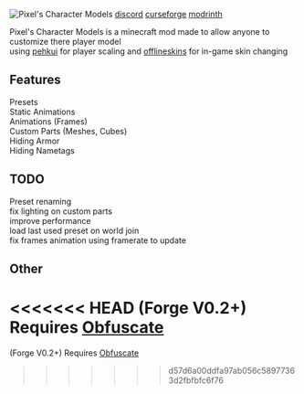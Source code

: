 ![Pixel's Character Models](https://github.com/PixelDoted/PixelsCharacterModels/blob/main/Images/banner-final.png "Customize your Player")
[discord](https://discord.com/invite/rUqUxxw)
[curseforge](https://www.curseforge.com/minecraft/mc-mods/pixels-character-models)
[modrinth](https://modrinth.com/mod/pixels-character-models)  

Pixel's Character Models is a minecraft mod made to allow anyone to customize there player model  
using [pehkui](https://modrinth.com/mod/pehkui) for player scaling and [offlineskins](https://www.curseforge.com/minecraft/mc-mods/offlineskins-fabric) for in-game skin changing

## Features
Presets  
Static Animations  
Animations (Frames)  
Custom Parts (Meshes, Cubes)  
Hiding Armor  
Hiding Nametags  
  
## TODO
Preset renaming  
fix lighting on custom parts  
improve performance  
load last used preset on world join  
fix frames animation using framerate to update  
  
## Other
<<<<<<< HEAD
(Forge V0.2+) Requires [Obfuscate](https://www.curseforge.com/minecraft/mc-mods/obfuscate)
=======
(Forge V0.2+) Requires [Obfuscate](https://www.curseforge.com/minecraft/mc-mods/obfuscate)
>>>>>>> d57d6a00ddfa97ab056c58977363d2fbfbfc6f76
